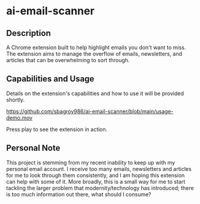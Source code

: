 # ai-email-scanner

## Description
A Chrome extension built to help highlight emails you don't want to miss. The extension aims to manage the overflow of emails, newsletters, and articles that can be overwhelming to sort through. 

## Capabilities and Usage
Details on the extension's capabilities and how to use it will be provided shortly.

https://github.com/sbagroy986/ai-email-scanner/blob/main/usage-demo.mov

Press play to see the extension in action.

## Personal Note
This project is stemming from my recent inability to keep up with my personal email account. I receive too many emails, newsletters and articles for me to look through them consistently, and I am hoping this extension can help with some of it. More broadly, this is a small way for me to start tackling the larger problem that modernity/technology has introduced; there is too much information out there, what should I consume?
